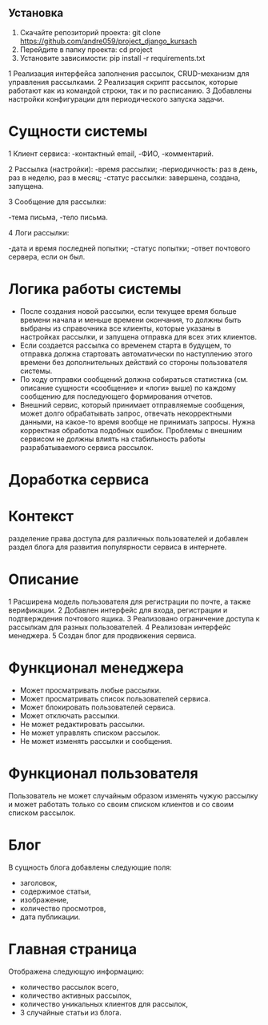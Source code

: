 ﻿## Установка

1. Скачайте репозиторий проекта:
git clone https://github.com/andre059/project_django_kursach
2. Перейдите в папку проекта:
cd project
3. Установите зависимости:
pip install -r requirements.txt



1 Реализация интерфейса заполнения рассылок, CRUD-механизм для управления рассылками.
2 Реализация скрипт рассылок, которые работают как из командой строки, так и по расписанию.
3 Добавлены настройки конфигурации для периодического запуска задачи.


# Сущности системы

1  Клиент сервиса:
-контактный email,
-ФИО,
-комментарий.

2  Рассылка (настройки):
-время рассылки;
-периодичность: раз в день, раз в неделю, раз в месяц;
-статус рассылки: завершена, создана, запущена.

3 Сообщение для рассылки:

-тема письма,
-тело письма.

4 Логи рассылки:

-дата и время последней попытки;
-статус попытки;
-ответ почтового сервера, если он был.


# Логика работы системы
 - После создания новой рассылки, если текущее время больше времени начала и меньше времени окончания, то должны быть 
   выбраны из справочника все клиенты, которые указаны в настройках рассылки, и запущена отправка для всех этих клиентов.
 - Если создается рассылка со временем старта в будущем, то отправка должна стартовать автоматически по наступлению 
   этого времени без дополнительных действий со стороны пользователя системы.
 - По ходу отправки сообщений должна собираться статистика (см. описание сущности «сообщение» и «логи» выше) по каждому 
   сообщению для последующего формирования отчетов.
 - Внешний сервис, который принимает отправляемые сообщения, может долго обрабатывать запрос, отвечать некорректными 
   данными, на какое-то время вообще не принимать запросы. Нужна корректная обработка подобных ошибок. 
   Проблемы с внешним сервисом не должны влиять на стабильность работы разрабатываемого сервиса рассылок.


#  Доработка сервиса

# Контекст

разделение права доступа для различных пользователей и добавлен раздел 
блога для развития популярности сервиса в интернете.

# Описание 

1 Расширена модель пользователя для регистрации по почте, а также верификации.
2 Добавлен интерфейс для входа, регистрации и подтверждения почтового ящика.
3 Реализовано ограничение доступа к рассылкам для разных пользователей.
4 Реализован интерфейс менеджера.
5 Создан блог для продвижения сервиса.

# Функционал менеджера

- Может просматривать любые рассылки.
- Может просматривать список пользователей сервиса.
- Может блокировать пользователей сервиса.
- Может отключать рассылки.
- Не может редактировать рассылки.
- Не может управлять списком рассылок.
- Не может изменять рассылки и сообщения.

# Функционал пользователя

Пользователь не может случайным образом изменять чужую рассылку и может работать только со своим списком клиентов
и со своим списком рассылок.

# Блог

В сущность блога добавлены следующие поля:

- заголовок,
- содержимое статьи,
- изображение,
- количество просмотров,
- дата публикации.

# Главная страница

Отображена следующую информацию:

- количество рассылок всего,
- количество активных рассылок,
- количество уникальных клиентов для рассылок,
- 3 случайные статьи из блога.
